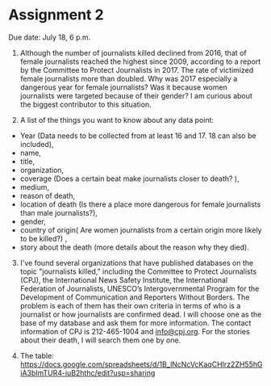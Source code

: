 # Assignment 2
Due date: July 18, 6 p.m.

1. Although the number of journalists killed declined from 2016, that of female journalists reached the highest since 2009, according to a report by the Committee to Protect Journalists in 2017. The rate of victimized female journalists more than doubled. Why was 2017 especially a dangerous year for female journalists? Was it because women journalists were targeted because of their gender? I am curious about the biggest contributor to this situation.

2. A list of the things you want to know about any data point:  
* Year (Data needs to be collected from at least 16 and 17. 18 can also be included),   
* name,   
* title,   
* organization, 
* coverage (Does a certain beat make journalists closer to death? ),   
* medium,   
* reason of death,   
* location of death (Is there a place more dangerous for female journalists than male journalists?),   
* gender,   
* country of origin( Are women journalists from a certain origin more likely to be killed?) ,   
* story about the death (more details about the reason why they died).  

3. I've found several organizations that have published databases on the topic "journalists killed," including the Committee to Protect Journalists (CPJ), the International News Safety Institute, the International Federation of Journalists, UNESCO’s Intergovernmental Program for the Development of Communication and Reporters Without Borders. The problem is each of them has their own criteria in terms of who is a journalist or how journalists are confirmed dead. I will choose one as the base of my database and ask them for more information. The contact information of CPJ is 212-465-1004 and info@cpj.org. For the stories about their death, I will search them one by one. 

4. The table:    
https://docs.google.com/spreadsheets/d/1B_lNcNcVcKaqCHIrz2ZH55hGiA3blmTUR4-iuB2hthc/edit?usp=sharing

